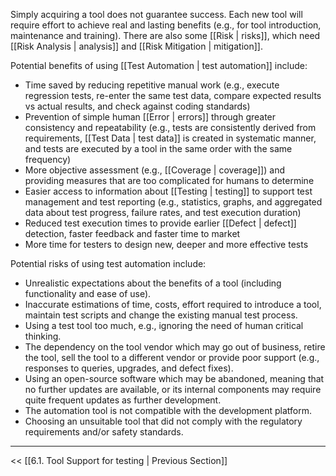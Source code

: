 
Simply acquiring a tool does not guarantee success.  Each new tool will require effort to achieve real and lasting benefits (e.g., for tool introduction, maintenance and training).  There are also some [[Risk | risks]], which need [[Risk Analysis | analysis]] and [[Risk Mitigation | mitigation]].

Potential benefits of using [[Test Automation | test automation]] include:

* Time saved by reducing repetitive manual work (e.g., execute regression tests, re-enter the same test data, compare expected results vs actual results, and check against coding standards)
* Prevention of simple human [[Error | errors]] through greater consistency and repeatability (e.g., tests are consistently derived from requirements, [[Test Data | test data]] is created in systematic manner, and tests are executed by a tool in the same order with the same frequency)
* More objective assessment (e.g., [[Coverage | coverage]]) and providing measures that are too complicated for humans to determine
* Easier access to information about [[Testing | testing]] to support test management and test reporting (e.g., statistics, graphs, and aggregated data about test progress, failure rates, and test execution duration)
* Reduced test execution times to provide earlier [[Defect | defect]] detection, faster feedback and faster time to market
* More time for testers to design new, deeper and more effective tests

Potential risks of using test automation include:

* Unrealistic expectations about the benefits of a tool (including functionality and ease of use).
* Inaccurate estimations of time, costs, effort required to introduce a tool, maintain test scripts and change the existing manual test process.
* Using a test tool too much, e.g., ignoring the need of human critical thinking.
* The dependency on the tool vendor which may go out of business, retire the tool, sell the tool to a different vendor or provide poor support (e.g., responses to queries, upgrades, and defect fixes).
* Using an open-source software which may be abandoned, meaning that no further updates are available, or its internal components may require quite frequent updates as further development.
* The automation tool is not compatible with the development platform.
* Choosing an unsuitable tool that did not comply with the regulatory requirements and/or safety standards.

---
<< [[6.1.  Tool Support for testing | Previous Section]]